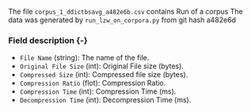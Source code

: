 The file `corpus_1_ddictbsavg_a482e6b.csv` contains Run of a corpus
The data was generated by `run_lzw_on_corpora.py` from git hash a482e6d


### Field description {-}

  * `File Name` (string): The name of the file.
  * `Original File Size` (int): Original File size (bytes).
  * `Compressed Size` (int): Compressed file size (bytes).
  * `Compression Ratio` (flot): Compression Ratio.
  * `Compression Time` (int): Compression Time (ms).
  * `Decompression Time` (int): Decompression Time (ms).
